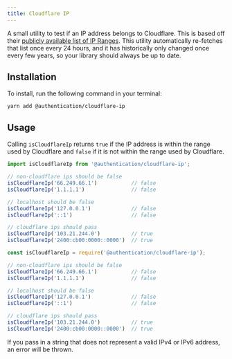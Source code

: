 ```yaml
---
title: Cloudflare IP
---
```


A small utility to test if an IP address belongs to Cloudflare. This is based off their [publicly available list of IP Ranges](https://www.cloudflare.com/ips/). This utility automatically re-fetches that list once every 24 hours, and it has historically only changed once every few years, so your library should always be up to date.

## Installation

To install, run the following command in your terminal:

```
yarn add @authentication/cloudflare-ip
```

## Usage

Calling `isCloudflareIp` returns `true` if the IP address is within the range used by Cloudflare and `false` if it is not within the range used by Cloudflare.

```typescript
import isCloudflareIp from '@authentication/cloudflare-ip';

// non-cloudflare ips should be false
isCloudflareIp('66.249.66.1')           // false
isCloudflareIp('1.1.1.1')               // false

// localhost should be false
isCloudflareIp('127.0.0.1')             // false
isCloudflareIp('::1')                   // false

// cloudflare ips should pass
isCloudflareIp('103.21.244.0')          // true
isCloudflareIp('2400:cb00:0000::0000')  // true
```

```javascript
const isCloudflareIp = require('@authentication/cloudflare-ip');

// non-cloudflare ips should be false
isCloudflareIp('66.249.66.1')           // false
isCloudflareIp('1.1.1.1')               // false

// localhost should be false
isCloudflareIp('127.0.0.1')             // false
isCloudflareIp('::1')                   // false

// cloudflare ips should pass
isCloudflareIp('103.21.244.0')          // true
isCloudflareIp('2400:cb00:0000::0000')  // true
```

If you pass in a string that does not represent a valid IPv4 or IPv6 address, an error will be thrown.
